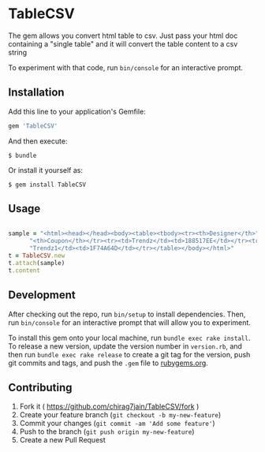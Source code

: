 # TableCSV

The gem allows you convert html table to csv. Just pass your html doc 
containing a "single table" and it will convert the table content to a csv string

To experiment with that code, run `bin/console` for an interactive prompt.

## Installation

Add this line to your application's Gemfile:

```ruby
gem 'TableCSV'
```

And then execute:

    $ bundle

Or install it yourself as:

    $ gem install TableCSV

## Usage

```ruby

sample = "<html><head></head><body><table><tbody><tr><th>Designer</th>"\
      "<th>Coupon</th></tr><tr><td>Trendz</td><td>188517EE</td></tr><tr><td>"\
      "Trendz1</td><td>1F74A64D</td></tr></table></body></html>"
t = TableCSV.new
t.attach(sample)
t.content

```

## Development

After checking out the repo, run `bin/setup` to install dependencies. Then, run `bin/console` for an interactive prompt that will allow you to experiment.

To install this gem onto your local machine, run `bundle exec rake install`. To release a new version, update the version number in `version.rb`, and then run `bundle exec rake release` to create a git tag for the version, push git commits and tags, and push the `.gem` file to [rubygems.org](https://rubygems.org).

## Contributing

1. Fork it ( https://github.com/chirag7jain/TableCSV/fork )
2. Create your feature branch (`git checkout -b my-new-feature`)
3. Commit your changes (`git commit -am 'Add some feature'`)
4. Push to the branch (`git push origin my-new-feature`)
5. Create a new Pull Request
